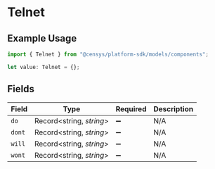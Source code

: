 # Telnet

## Example Usage

```typescript
import { Telnet } from "@censys/platform-sdk/models/components";

let value: Telnet = {};
```

## Fields

| Field                    | Type                     | Required                 | Description              |
| ------------------------ | ------------------------ | ------------------------ | ------------------------ |
| `do`                     | Record<string, *string*> | :heavy_minus_sign:       | N/A                      |
| `dont`                   | Record<string, *string*> | :heavy_minus_sign:       | N/A                      |
| `will`                   | Record<string, *string*> | :heavy_minus_sign:       | N/A                      |
| `wont`                   | Record<string, *string*> | :heavy_minus_sign:       | N/A                      |